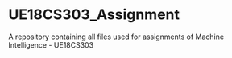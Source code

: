 # UE18CS303_Assignment
A repository containing all files used for assignments of Machine Intelligence - UE18CS303
